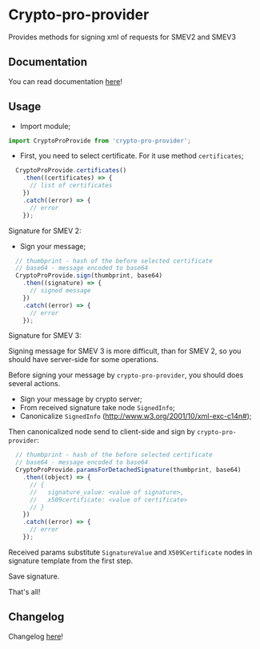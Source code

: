 # Crypto-pro-provider
Provides methods for signing xml of requests for SMEV2 and SMEV3

## Documentation

You can read documentation [here](https://vmashanov.github.io/crypto-pro-provider/index.html)!

## Usage

- Import module;

``` javascript
import CryptoProProvide from 'crypto-pro-provider';
```

- First, you need to select certificate. For it use method `certificates`;

``` javascript
  CryptoProProvide.certificates()
    .then((certificates) => {
      // list of certificates
    })
    .catch((error) => {
      // error
    });
```

Signature for SMEV 2:

- Sign your message;

``` javascript
  // thumbprint - hash of the before selected certificate
  // base64 - message encoded to base64
  CryptoProProvide.sign(thumbprint, base64)
    .then((signature) => {
      // signed message
    })
    .catch((error) => {
      // error
    });
```

Signature for SMEV 3:

Signing message for SMEV 3 is more difficult, than for SMEV 2, so you should have server-side for some operations.

Before signing your message by `crypto-pro-provider`, you should does several actions.

- Sign your message by crypto server;
- From received signature take node `SignedInfo`;
- Canonicalize `SignedInfo` (http://www.w3.org/2001/10/xml-exc-c14n#);

Then canonicalized node send to client-side and sign by `crypto-pro-provider`:

``` javascript
  // thumbprint - hash of the before selected certificate
  // base64 - message encoded to base64
  CryptoProProvide.paramsForDetachedSignature(thumbprint, base64)
    .then((object) => {
      // {
      //   signature_value: <value of signature>,
      //   x509certificate: <value of certificate>
      // }
    })
    .catch((error) => {
      // error
    });
```

Received params substitute `SignatureValue` and `X509Certificate` nodes in signature template from the first step.

Save signature.

That's all!

## Changelog

Changelog [here](https://github.com/VMashanov/crypto-pro-provider/blob/develop/CHANGELOG.md)!
